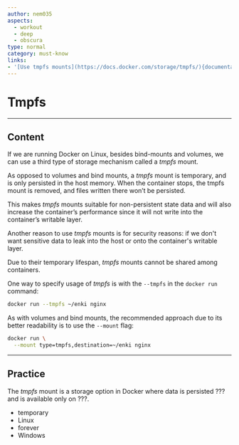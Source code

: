 ```yaml
---
author: nem035
aspects:
  - workout
  - deep
  - obscura
type: normal
category: must-know
links:
- '[Use tmpfs mounts](https://docs.docker.com/storage/tmpfs/){documentation}'
---
```


# Tmpfs

---
## Content

If we are running Docker on Linux, besides bind-mounts and volumes, we can use a third type of storage mechanism called a *tmpfs* mount.

As opposed to volumes and bind mounts, a *tmpfs* mount is temporary, and is only persisted in the host memory. When the container stops, the tmpfs mount is removed, and files written there won’t be persisted.

This makes *tmpfs* mounts suitable for non-persistent state data and will also increase the container’s performance since it will not write into the container’s writable layer.

Another reason to use *tmpfs* mounts is for security reasons: if we don't want sensitive data to leak into the host or onto the container's writable layer.

Due to their temporary lifespan, *tmpfs* mounts cannot be shared among containers.

One way to specify usage of *tmpfs* is with the `--tmpfs` in the `docker run` command:

```bash
docker run --tmpfs ~/enki nginx
```

As with volumes and bind mounts, the recommended approach due to its better readability is to use the `--mount` flag:

```bash
docker run \
  --mount type=tmpfs,destination=~/enki nginx
```

---
## Practice

The *tmpfs* mount is a storage option in Docker where data is persisted ??? and is available only on ???.

* temporary
* Linux
* forever
* Windows
